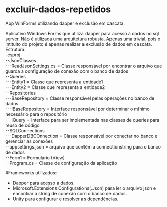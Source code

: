 # excluir-dados-repetidos
App WinForms utilizando dapper e exclusão em cascata.

  Aplicativo Windows Forms que utiliza dapper para acesso à dados no sql server.
  Não é utilizada uma arquitetura robusta. Apenas uma trivial, pois o intituito do projeto é apenas realizar a exclusão de dados 
em cascata.
  Estrutura:<br/>
  -csproj<br/>
   --JsonClasses<br/>
    ---ReadJsonSettings.cs = Classe responsável por encontrar o arquivo que guarda a configuração de conexão com o banco de dados<br/>
   --Queries<br/>
    ---Entity1 = Classe que representa a entidade1<br/>
    ---Entity2 = Classe que representa a entidade2<br/>
   --Repositories<br/>
    ---BaseRepository = Classe responsável pelas operações no banco de dados<br/>
    ---IBaseRepository = Interface responsável por determinar o mínimo necessário para o repositório<br/>
    ---IQuery = Interface para ser implementada nas classes de queries para reuso de código<br/>
   --SQLConnections<br/>
    ---DapperDBCOnnection = Classe responsável por conectar no banco e gerenciar as conexões<br/>
   --appsettings.json = arquivo que contém a connectionstring para o banco de dados<br/>
   --Form1 = Formulário (View)<br/>
   --Program.cs = Classe de configuração da aplicação<br/>
   
  #Frameworks utilizados:<br/>
  - Dapper para acesso a dados.<br/>
  - Microsoft.Extensions.Configurations(.Json) para ler o arquivo json e encontrar a string de conexão com o banco de dados.<br/>
  - Unity para configurar e resolver as dependências.<br/>
